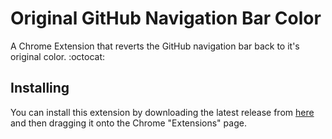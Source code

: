 # Original GitHub Navigation Bar Color

A Chrome Extension that reverts the GitHub navigation bar back to it's original color. :octocat:

## Installing

You can install this extension by downloading the latest release from [here](https://github.com/jackwilsdon/original-github-navigation-bar-color/releases/latest) and then dragging it onto the Chrome "Extensions" page.
